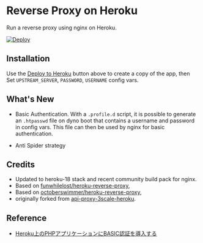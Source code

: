 # Reverse Proxy on Heroku

Run a reverse proxy using nginx on Heroku.

[![Deploy](https://www.herokucdn.com/deploy/button.png)](https://heroku.com/deploy)

## Installation

Use the [Deploy to Heroku](https://heroku.com/deploy) button above to create a
copy of the app, then Set `UPSTREAM_SERVER`, `PASSWORD`, `USERNAME` config vars.

## What's New

- Basic Authentication. With a `.profile.d` script, it is possible to generate an `.htpasswd` file on dyno boot that contains a username and password in config vars. This file can then be used by nginx for basic authentication. 

- Anti Spider strategy  


## Credits

- Updated to heroku-18 stack and recent community build pack for nginx.
- Based on [funwhilelost/heroku-reverse-proxy](https://github.com/funwhilelost/heroku-reverse-proxy),
- Based on [octoberswimmer/heroku-reverse-proxy](https://github.com/octoberswimmer/heroku-reverse-proxy),
- originally forked from [api-proxy-3scale-heroku](https://github.com/Taytay/api-proxy-3scale-heroku).

## Reference
- [Heroku上のPHPアプリケーションにBASIC認証を導入する](https://mistymagich.wordpress.com/2016/02/12/nginx-basic-authentication-in-php-on-heroku/)
